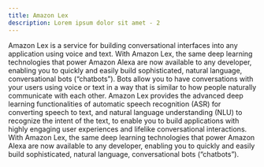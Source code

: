 ```yaml
---
title: Amazon Lex
description: Lorem ipsum dolor sit amet - 2
---
```


Amazon Lex is a service for building conversational interfaces into any application using voice and text. With Amazon Lex, the same deep learning technologies that power Amazon Alexa are now available to any developer, enabling you to quickly and easily build sophisticated, natural language, conversational bots (“chatbots”). Bots allow you to have conversations with your users using voice or text in a way that is similar to how people naturally communicate with each other. Amazon Lex provides the advanced deep learning functionalities of automatic speech recognition (ASR) for converting speech to text, and natural language understanding (NLU) to recognize the intent of the text, to enable you to build applications with highly engaging user experiences and lifelike conversational interactions. With Amazon Lex, the same deep learning technologies that power Amazon Alexa are now available to any developer, enabling you to quickly and easily build sophisticated, natural language, conversational bots (“chatbots”).